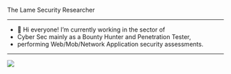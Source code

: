 The Lame Security Researcher

----------------------------------------------------------------

- 👋 Hi everyone! I’m currently working in the sector of 
- Cyber Sec mainly as a Bounty Hunter and Penetration Tester,
- performing Web/Mob/Network Application security assessments. 

----------------------------------------------------------------

<img src="https://profile-counter.glitch.me/pwnesec/count.svg">
